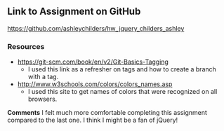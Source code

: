 ## Link to Assignment on GitHub
https://github.com/ashleychilders/hw_jquery_childers_ashley


### Resources

- https://git-scm.com/book/en/v2/Git-Basics-Tagging
    - I used this link as a refresher on tags and how to create a branch with a tag.
- http://www.w3schools.com/colors/colors_names.asp
    - I used this site to get names of colors that were recognized on all browsers.

**Comments**
I felt much more comfortable completing this assignment compared to the last one. I think I might be a fan of jQuery! 
